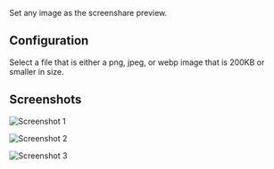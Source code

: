 Set any image as the screenshare preview.

## Configuration
Select a file that is either a png, jpeg, or webp image that is 200KB or smaller in size.

## Screenshots
![Screenshot 1](https://i.imgur.com/xAtjmJJ.png)

![Screenshot 2](https://i.imgur.com/W6yYMgw.png)

![Screenshot 3](https://i.imgur.com/fTX47jm.png)
